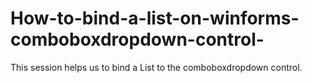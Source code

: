 # How-to-bind-a-list-on-winforms-comboboxdropdown-control-
This session helps us to bind a List to the comboboxdropdown control.
